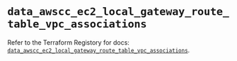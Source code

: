 # `data_awscc_ec2_local_gateway_route_table_vpc_associations`

Refer to the Terraform Registory for docs: [`data_awscc_ec2_local_gateway_route_table_vpc_associations`](https://registry.terraform.io/providers/hashicorp/awscc/0.70.0/docs/data-sources/ec2_local_gateway_route_table_vpc_associations).
